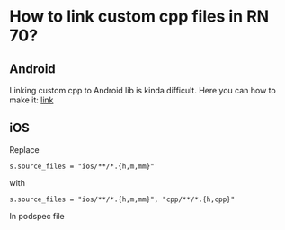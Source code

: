 # How to link custom cpp files in RN 70?

## Android

Linking custom cpp to Android lib is kinda difficult. Here you can how to make it:
[link](https://github.com/troZee/react-native-cpp-autolinking/commit/5e1b0f2171490a435b540271588b34ca98287801)

## iOS

Replace

```
s.source_files = "ios/**/*.{h,m,mm}"
```

with

```
s.source_files = "ios/**/*.{h,m,mm}", "cpp/**/*.{h,cpp}"

```

In podspec file
